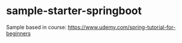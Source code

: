 # sample-starter-springboot

Sample based in course:
https://www.udemy.com/spring-tutorial-for-beginners
